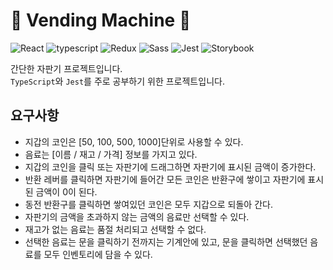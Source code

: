 # 🥤 Vending Machine 🥤

![React](https://img.shields.io/badge/React-61Dafb?style=flat-square&logo=React&logoColor=white)
![typescript](https://img.shields.io/badge/TypeScript-%233178c6?style=flat-square&logo=TypeScript&logoColor=white)
![Redux](https://img.shields.io/badge/Redux-%23764abc?style=flat-square&logo=Redux&logoColor=white)
![Sass](https://img.shields.io/badge/Sass-%23db7093?style=flat-square&logo=Sass&logoColor=white)
![Jest](https://img.shields.io/badge/Jest-%23C21325?style=flat-square&logo=Jest&logoColor=white)
![Storybook](https://img.shields.io/badge/Storybook-%23ff4785?style=flat-square&logo=Storybook&logoColor=white)

간단한 자판기 프로젝트입니다.  
`TypeScript`와 `Jest`를 주로 공부하기 위한 프로젝트입니다.

## 요구사항

- 지갑의 코인은 [50, 100, 500, 1000]단위로 사용할 수 있다.
- 음료는 [이름 / 재고 / 가격] 정보를 가지고 있다.
- 지갑의 코인을 클릭 또는 자판기에 드래그하면 자판기에 표시된 금액이 증가한다.
- 반환 레버를 클릭하면 자판기에 들어간 모든 코인은 반환구에 쌓이고 자판기에 표시된 금액이 0이 된다.
- 동전 반환구를 클릭하면 쌓여있던 코인은 모두 지갑으로 되돌아 간다.
- 자판기의 금액을 초과하지 않는 금액의 음료만 선택할 수 있다.
- 재고가 없는 음료는 품절 처리되고 선택할 수 없다.
- 선택한 음료는 문을 클릭하기 전까지는 기계안에 있고, 문을 클릭하면 선택했던 음료를 모두 인벤토리에 담을 수 있다.
